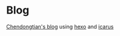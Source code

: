 # Blog
[Chendongtian's blog](https://blog-cdt1.vercel.app/) using [hexo](https://hexo.io) and [icarus](https://github.com/ppoffice/hexo-theme-icarus)
